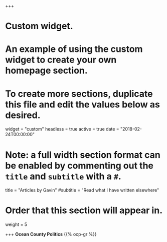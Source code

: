 +++
# Custom widget.
# An example of using the custom widget to create your own homepage section.
# To create more sections, duplicate this file and edit the values below as desired.
widget = "custom"
headless = true 
active = true
date = "2018-02-24T00:00:00"

# Note: a full width section format can be enabled by commenting out the `title` and `subtitle` with a `#`.
title = "Articles by Gavin"
#subtitle = "Read what I have written elsewhere"

# Order that this section will appear in.
weight = 5

+++
**Ocean County Politics**
{{% ocp-gr %}}
